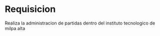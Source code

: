 Requisicion
===========

Realiza la administracion de partidas dentro del instituto tecnologico de milpa alta
